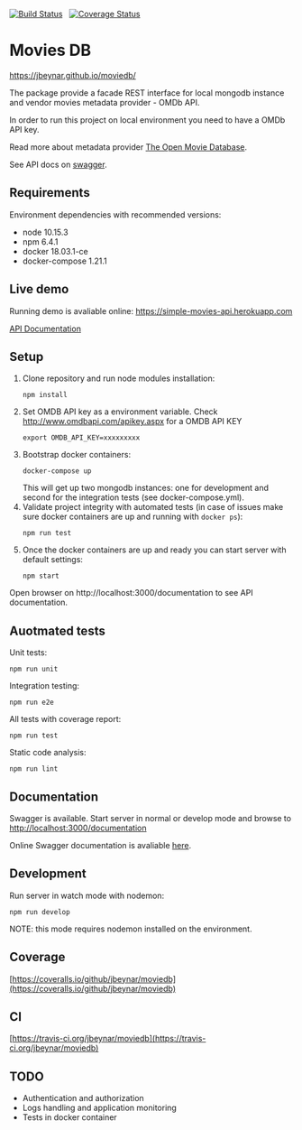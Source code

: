 [![Build Status](https://travis-ci.org/jbeynar/moviedb.svg?branch=develop)](https://travis-ci.org/jbeynar/moviedb)
&nbsp; [![Coverage Status](https://coveralls.io/repos/github/jbeynar/moviedb/badge.svg?branch=develop)](https://coveralls.io/github/jbeynar/moviedb?branch=develop)

# Movies DB

https://jbeynar.github.io/moviedb/

The package provide a facade REST interface for local mongodb instance and vendor movies metadata provider - OMDb API.

In order to run this project on local environment you need to have a OMDb API key.

Read more about metadata provider [The Open Movie Database](http://www.omdbapi.com/).

See API docs on [swagger](https://simple-movies-api.herokuapp.com/documentation).

## Requirements

Environment dependencies with recommended versions:

- node 10.15.3
- npm 6.4.1
- docker 18.03.1-ce
- docker-compose 1.21.1

## Live demo

Running demo is avaliable online: https://simple-movies-api.herokuapp.com

[API Documentation](https://simple-movies-api.herokuapp.com/documentation)


## Setup

1. Clone repository and run node modules installation:
    ```
    npm install
    ```
2. Set OMDB API key as a environment variable. Check http://www.omdbapi.com/apikey.aspx for a OMDB API KEY
    ```
    export OMDB_API_KEY=xxxxxxxxx
    ``` 
3. Bootstrap docker containers:
    ```
    docker-compose up
    ```
    This will get up two mongodb instances: one for development and second for the integration tests (see docker-compose.yml).
4. Validate project integrity with automated tests (in case of issues make sure docker containers are up and running with `docker ps`):
    ```
    npm run test
    ```
5. Once the docker containers are up and ready you can start server with default settings:
    ```
    npm start
    ```

Open browser on http://localhost:3000/documentation to see API documentation.

## Auotmated tests

Unit tests:
```
npm run unit
```
Integration testing:
```
npm run e2e
```
All tests with coverage report:
```
npm run test
```
Static code analysis:
```
npm run lint
```

## Documentation

Swagger is available. Start server in normal or develop mode and browse to [http://localhost:3000/documentation](http://localhost:3000/documentation)

Online Swagger documentation is avaliable [here](https://simple-movies-api.herokuapp.com/documentation).

## Development

Run server in watch mode with nodemon:
```
npm run develop
```
NOTE: this mode requires nodemon installed on the environment.

## Coverage

[https://coveralls.io/github/jbeynar/moviedb](https://coveralls.io/github/jbeynar/moviedb)

## CI

[https://travis-ci.org/jbeynar/moviedb](https://travis-ci.org/jbeynar/moviedb)

## TODO
- Authentication and authorization
- Logs handling and application monitoring
- Tests in docker container
